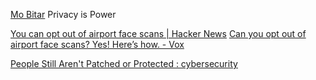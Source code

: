
[Mo Bitar](https://dev.to/bitario/privacy-is-power)
Privacy is Power

[You can opt out of airport face scans | Hacker News](https://news.ycombinator.com/item?id=41051327)
[Can you opt out of airport face scans? Yes! Here’s how. - Vox](https://www.vox.com/future-perfect/360952/summer-travel-airport-facial-recognition-scan)

[People Still Aren't Patched or Protected : cybersecurity](https://old.reddit.com/r/cybersecurity/comments/tz8q44/people_still_arent_patched_or_protected)
